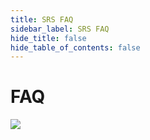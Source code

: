```yaml
---
title: SRS FAQ
sidebar_label: SRS FAQ
hide_title: false
hide_table_of_contents: false
---
```


# FAQ

 
      
![](https://ossrs.io/gif/v1/sls.gif?site=ossrs.io&path=/lts/tutorial/en/v6/srs-faq)


